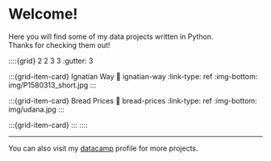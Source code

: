 # Welcome!

Here you will find some of my data projects written in Python.  
Thanks for checking them out!



::::{grid} 2 2 3 3
:gutter: 3

:::{grid-item-card} Ignatian Way
:link: ignatian-way
:link-type: ref
:img-bottom: img/P1580313_short.jpg
:::

:::{grid-item-card} Bread Prices
:link: bread-prices
:link-type: ref
:img-bottom: img/udana.jpg
:::

:::{grid-item-card}
:::
::::

---
You can also visit my [datacamp](https://www.datacamp.com/profile/mikel-imaz) profile for more projects.